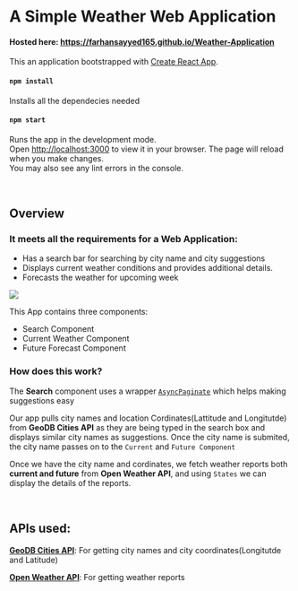 # A Simple Weather Web Application

#### Hosted here: https://farhansayyed165.github.io/Weather-Application

This an application bootstrapped with [Create React App](https://github.com/facebook/create-react-app). 



#### `npm install`
Installs all the dependecies needed

#### `npm start`

Runs the app in the development mode.\
Open [http://localhost:3000](http://localhost:3000) to view it in your browser.
The page will reload when you make changes.\
You may also see any lint errors in the console.

<br>

## Overview
### It meets all the requirements for a Web Application:
- Has a search bar for searching by city name and city suggestions
- Displays current weather conditions and provides additional details.
- Forecasts the weather for upcoming week

<!--Image will come here-->
<img src="https://github.com/farhansayyed165/Weather-Application-/blob/main/Final_img.jpg">

This App contains three components:
- Search Component
- Current Weather Component
- Future Forecast Component

### How does this work?
The <strong>Search</strong> component uses a wrapper [`AsyncPaginate`](https://github.com/vtaits/react-select-async-paginate/tree/master/packages/react-select-async-paginate) which helps making suggestions easy
 
Our app pulls city names and location Cordinates(Lattitude and Longitutde) from <strong>GeoDB Cities API</strong> as they are being typed in the search box and displays similar city names as suggestions. Once the city name is submited, the city name passes on to the `Current` and `Future Component`

Once we have the city name and cordinates, we fetch weather reports both <strong>current and future</strong> from <strong>Open Weather API</strong>, and using `States` we can display the details of the reports.



<br>

## APIs used:
[<strong>GeoDB Cities API</strong>](https://rapidapi.com/wirefreethought/api/geodb-cities): For getting city names and city coordinates(Longitutde and Latitude)

[<strong>Open Weather API</strong>](https://openweathermap.org/current): For getting weather reports
<br>
<br>


